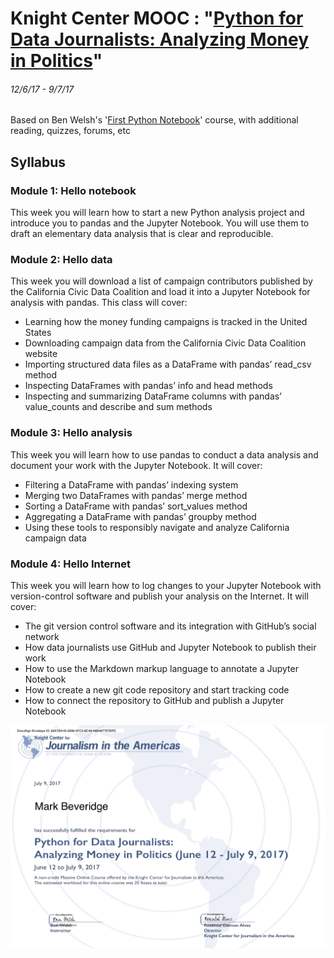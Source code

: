 # Knight Center MOOC : "[Python for Data Journalists: Analyzing Money in Politics](https://journalismcourses.org/PDJ0517.html)"
###### 12/6/17 - 9/7/17

Based on Ben Welsh's '[First Python Notebook](http://www.firstpythonnotebook.org/about/index.html)' course, with additional reading, quizzes, forums, etc

## Syllabus
### Module 1: Hello notebook
This week you will learn how to start a new Python analysis project and introduce you to pandas and the Jupyter Notebook. You will use them to draft an elementary data analysis that is clear and reproducible.

### Module 2: Hello data
This week you will download a list of campaign contributors published by the California Civic Data Coalition and load it into a Jupyter Notebook for analysis with pandas. This class will cover:

* Learning how the money funding campaigns is tracked in the United States
* Downloading campaign data from the California Civic Data Coalition website
* Importing structured data files as a DataFrame with pandas’ read_csv method
* Inspecting DataFrames with pandas’ info and head methods
* Inspecting and summarizing DataFrame columns with pandas’ value_counts and describe and sum methods

### Module 3: Hello analysis
This week you will learn how to use pandas to conduct a data analysis and document your work with the Jupyter Notebook. It will cover:

* Filtering a DataFrame with pandas’ indexing system
* Merging two DataFrames with pandas’ merge method
* Sorting a DataFrame with pandas’ sort_values method
* Aggregating a DataFrame with pandas’ groupby method
* Using these tools to responsibly navigate and analyze California campaign data

### Module 4: Hello Internet
This week you will learn how to log changes to your Jupyter Notebook with version-control software and publish your analysis on the Internet. It will cover:

* The git version control software and its integration with GitHub’s social network
* How data journalists use GitHub and Jupyter Notebook to publish their work
* How to use the Markdown markup language to annotate a Jupyter Notebook
* How to create a new git code repository and start tracking code
* How to connect the repository to GitHub and publish a Jupyter Notebook

![certificate](PDJ0517_Certificate.png "certificate")